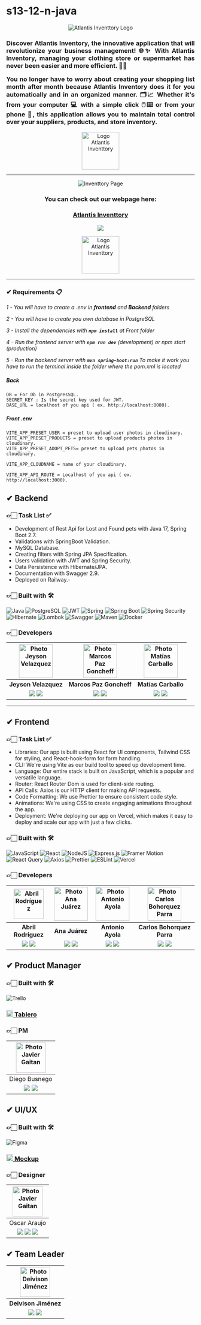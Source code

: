 # s13-12-n-java
<div align="center">

![Atlantis Inventtory Logo](https://i.postimg.cc/T3HrLKhm/Logo-Atlantis-Logo-horizonal.png)
</div>

<h3 align="justify">Discover Atlantis Inventory, the innovative application that will revolutionize your business management! 🌐✨ With Atlantis Inventory, managing your clothing store or supermarket has never been easier and more efficient. 🛒💼

You no longer have to worry about creating your shopping list month after month because Atlantis Inventory does it for you automatically and in an organized manner. 🗂️📈 Whether it's from your computer 💻 with a simple click 🖱️⌨️ or from your phone 📲, this application allows you to maintain total control over your suppliers, products, and store inventory.</h3>

<div align="center">

<img src=https://i.postimg.cc/fTq356ZQ/Isotipo.png alt="Logo Atlantis Inventtory" width=100>
</div>
<hr/>

<div align="center">

![Inventtory Page](https://i.postimg.cc/TPZGwvmG/Inventario.png)
</div>

<h3 align="center"  ><b>You can check out our webpage here:</b></h3>
<h3 align="center"><a href="https://compralisto0.vercel.app/" target="_blank" rel="noopener noreferrer"> Atlantis Inventtory </a></h3>
<p  align="center" ><a href="https://www.youtube.com/" target="_blank" rel="noopener noreferrer"> <img src="https://img.shields.io/badge/Video Preview%20-%23FF0000.svg?&style=for-the-badge&logo=YouTube&logoColor=white"/></a></p>
<div align="center">

<img src=https://i.postimg.cc/QNS7Ff6w/Logo-Circular.png alt="Logo Atlantis Inventtory" width=100>

</div>

<hr/>


### ✔ Requirements 📋

_1 - You will have to create a .env in **frontend** and **Backend** folders_

_2 - You will have to create you own database in PostgreSQL_

_3 - Install the dependencies with **`npm install`** at Front folder_

_4 - Run the frontend server with  **`npm run dev`** (development) or npm start (production)_

_5 - Run the backend server with  **`mvn spring-boot:run`** To make it work you have to run the terminal inside the folder where the pom.xml is located_

##### _Back_

```
DB = For Db in PostgresSQL.
SECRET_KEY : Is the secret key used for JWT.
BASE_URL = localhost of you api ( ex. http://localhost:8080).
```

##### _Front .env_

```
VITE_APP_PRESET_USER = preset to upload user photos in cloudinary.
VITE_APP_PRESET_PRODUCTS = preset to upload products photos in cloudinary.
VITE_APP_PRESET_ADOPT_PETS= preset to upload pets photos in cloudinary.

VITE_APP_CLOUDNAME = name of your cloudinary.

VITE_APP_API_ROUTE = Localhost of you api ( ex. http://localhost:3000).
```


## ✔ Backend

### 👉🏻 Task List ✅

- Development of Rest Api for Lost and Found pets with Java 17, Spring Boot 2.7.
- Validations with SpringBoot Validation.
- MySQL Database.
- Creating filters with Spring JPA Specification.
- Users validation with JWT and Spring Security.
- Data Persistence with Hibernate/JPA.
- Documentation with Swagger 2.9.
- Deployed on Railway.-

### 👉🏻 Built with 🛠️
![Java](https://img.shields.io/badge/Java-orange?style=for-the-badge&logo=Java&logoColor=white)
![PostgreSQL](https://img.shields.io/badge/PostgreSQL-%234ea94b.svg?style=for-the-badge&logo=PostgreSQL&logoColor=000)
![JWT](https://img.shields.io/badge/JWT-blue.svg?style=for-the-badge&logo=JSONWebTokens&logoColor=%)
![Spring](https://img.shields.io/badge/Spring-gree?style=for-the-badge&logo=Spring&logoColor=000)
![Spring Boot](https://img.shields.io/badge/Spring_Boot-green?style=for-the-badge&logo=SpringBoot&logoColor=000)
![Spring Security](https://img.shields.io/badge/Spring_Security-37eb34?style=for-the-badge&logo=SpringSecurity&logoColor=000)
![Hibernate](https://img.shields.io/badge/Hibernate-0F9DCE?style=for-the-badge&logo=Hibernate&logoColor=000)
![Lombok](https://img.shields.io/badge/Lombok%20-%23430098.svg?&style=for-the-badge&logo=Lombok&logoColor=000)
![Swagger](https://img.shields.io/badge/Swagger%20-0abf28.svg?&style=for-the-badge&logo=Swagger&logoColor=000)
![Maven](https://img.shields.io/badge/Maven%20-9e0e7d.svg?&style=for-the-badge&logo=maven&logoColor=000)
![Docker](https://img.shields.io/badge/Docker%20-000.svg?&style=for-the-badge&logo=docker&logoColor=fff)

### 👉🏻 Developers

|                                                                                                                                           <img src="https://i.postimg.cc/MTWdWGDg/Jeyson.jpg" alt="Photo Jeyson Velazquez" height=90>                                                                                                                                           | <img src="https://i.postimg.cc/d1RFs9xC/Marcos.png" alt="Photo Marcos Paz Goncheff" height=90>| <img src="https://i.postimg.cc/90cMMwqD/Yo-panal.jpg" alt="Photo Matías Carballo" height=90>|
|:-------------------------------------------------------------------------------------------------------------------------------------------------------------------------------------------------------------------------------------------------------------------------------------------------------------------------------------------------------------------------------:|:-:|:-:|
|                                                                                                                                                                              **Jeyson Velazquez**                                                                                                                                                                               | **Marcos Paz Goncheff**  | **Matías Carballo** |
| <a href="https://github.com/jeysonvelas" target="_blank"><img src="https://img.shields.io/badge/github-%23121011.svg?&style=for-the-badge&logo=github&logoColor=white"/></a>  <a href="https://www.linkedin.com/in/jeysonvelasquez/" target="_blank"><img src="https://img.shields.io/badge/linkedin%20-%230077B5.svg?&style=for-the-badge&logo=linkedin&logoColor=white"/></a> | <a href="https://github.com/marcosep192000" target="_blank"><img src="https://img.shields.io/badge/github-%23121011.svg?&style=for-the-badge&logo=github&logoColor=white"/></a> <a href="https://www.linkedin.com/in/marcos-paz-goncheff/" target="_blank"><img src="https://img.shields.io/badge/linkedin%20-%230077B5.svg?&style=for-the-badge&logo=linkedin&logoColor=white"/></a> | <a href="https://github.com/lokywolf2295" target="_blank"><img src="https://img.shields.io/badge/github-%23121011.svg?&style=for-the-badge&logo=github&logoColor=white"/></a>  <a href="https://www.linkedin.com/in/matias-es-carballo/" target="_blank"><img src="https://img.shields.io/badge/linkedin%20-%230077B5.svg?&style=for-the-badge&logo=linkedin&logoColor=white"/></a> ||

<hr/>

## ✔ Frontend

### 👉🏻 Task List ✅

- Libraries: Our app is built using React for UI components, Tailwind CSS for styling, and React-hook-form for form handling.
- CLI: We're using Vite as our build tool to speed up development time.
- Language: Our entire stack is built on JavaScript, which is a popular and versatile language.
- Router: React Router Dom is used for client-side routing.
- API Calls: Axios is our HTTP client for making API requests.
- Code Formatting: We use Prettier to ensure consistent code style.
- Animations: We're using CSS to create engaging animations throughout the app.
- Deployment: We're deploying our app on Vercel, which makes it easy to deploy and scale our app with just a few clicks. 


### 👉🏻 Built with 🛠️

![JavaScript](https://img.shields.io/badge/JavaScript-%23323330.svg?style=for-the-badge&logo=Javascript&logoColor=%23F7DF1E)
![React](https://img.shields.io/badge/React-149eca?style=for-the-badge&logo=react&logoColor=fff)
![NodeJS](https://img.shields.io/badge/Node.js-6DA55F?style=for-the-badge&logo=Node.js&logoColor=white)
![Express.js](https://img.shields.io/badge/Tailwind-%23404d59.svg?style=for-the-badge)
![Framer Motion](https://img.shields.io/badge/Framer_Motion-d2c?style=for-the-badge&logo=Framer_Motion&logoColor=fff)
![React Query](https://img.shields.io/badge/React_Query-149eca?style=for-the-badge&logo=react-query&logoColor=fff)
![Axios](https://img.shields.io/badge/Axios-172B4D?style=for-the-badge&logo=Axios&logoColor=fff)
![Prettier](https://img.shields.io/badge/Prettier-crimson?style=for-the-badge&logo=Prettier&logoColor=fff)
![ESLint](https://img.shields.io/badge/ESLint-000?style=for-the-badge&logo=ESLint&logoColor=fff)
![Vercel](https://img.shields.io/badge/vercel%20-%23000000.svg?&style=for-the-badge&logo=vercel&logoColor=white)

### 👉🏻 Developers

|                                                                                                                                                     <img src="https://i.postimg.cc/5yBc7H6k/Abril.jpg" alt="Abril Rodríguez" width=80>                                                                                                                                                     | <img src="https://i.postimg.cc/fR5rDXrg/Ana.png" alt="Photo Ana Juárez" height=90>| <img src="https://i.postimg.cc/bY1fSqN0/Antonio.jpg" alt="Photo Antonio Ayola" height=90>| <img src="https://i.postimg.cc/dV5tgCH6/Carlos.jpg" alt="Photo Carlos Bohorquez Parra" height=90>|
|:------------------------------------------------------------------------------------------------------------------------------------------------------------------------------------------------------------------------------------------------------------------------------------------------------------------------------------------------------------------------------------------:|:-:|:-:|:-:|
|                                                                                                                                                                                    **Abril Rodríguez**                                                                                                                                                                                     | **Ana Juárez**  | **Antonio Ayola**  | **Carlos Bohorquez Parra**  |
| <a href="https://github.com/abrilrod" target="_blank"><img src="https://img.shields.io/badge/github-%23121011.svg?&style=for-the-badge&logo=github&logoColor=white"/></a> <a href="https://www.linkedin.com/in/abril-rodr%C3%ADguez-907b95278/" target="_blank"><img src="https://img.shields.io/badge/linkedin%20-%230077B5.svg?&style=for-the-badge&logo=linkedin&logoColor=white"/></a> | <a href="https://github.com/Layeska" target="_blank"><img src="https://img.shields.io/badge/github-%23121011.svg?&style=for-the-badge&logo=github&logoColor=white"/></a> <a href="https://www.linkedin.com/in/ana-juarez01/" target="_blank"><img src="https://img.shields.io/badge/linkedin%20-%230077B5.svg?&style=for-the-badge&logo=linkedin&logoColor=white"/></a> | <a href="https://github.com/Tono2007" target="_blank"><img src="https://img.shields.io/badge/github-%23121011.svg?&style=for-the-badge&logo=github&logoColor=white"/></a> <a href="https://www.linkedin.com/in/antonio-ayola/" target="_blank"><img src="https://img.shields.io/badge/linkedin%20-%230077B5.svg?&style=for-the-badge&logo=linkedin&logoColor=white"/></a> | <a href="https://github.com/carlosBohorquuez20" target="_blank"><img src="https://img.shields.io/badge/github-%23121011.svg?&style=for-the-badge&logo=github&logoColor=white"/></a> <a href="https://www.linkedin.com/in/carlos-bohorquez-parra-711b5224b/" target="_blank"><img src="https://img.shields.io/badge/linkedin%20-%230077B5.svg?&style=for-the-badge&logo=linkedin&logoColor=white"/></a> ||

## ✔ Product Manager

### 👉🏻 Built with 🛠️

![Trello](https://img.shields.io/badge/Trello-%231563FF.svg?style=for-the-badge&logo=Trello&logoColor=white)

### <a href="https://trello.com/w/s13121"><img height="18px" src="https://img.icons8.com/color/344/trello--v1.png"/> Tablero</a>

### 👉🏻 PM

|                                                                                                                                                         <img src="https://i.postimg.cc/L5xBDdr7/Diego.jpg" alt="Photo Javier Gaitan" width=80>                                                                                                                                                         |
|:------------------------------------------------------------------------------------------------------------------------------------------------------------------------------------------------------------------------------------------------------------------------------------------------------------------------------------------------------------------------------------------------------:|
|                                                                                                                                                                                             Diego Busnego                                                                                                                                                                                              |
| <a href="https://github.com/KingDiegato"><img src="https://img.shields.io/badge/github-%23121011.svg?&style=for-the-badge&logo=github&logoColor=white"/></a> <a href="https://www.linkedin.com/in/diego-busnego" target="_blank"><img src="https://img.shields.io/badge/linkedin%20-%230077B5.svg?&style=for-the-badge&logo=linkedin&logoColor=white"/></a> ||

## ✔ UI/UX

### 👉🏻 Built with 🛠️

![Figma](https://img.shields.io/badge/Figma-%23F24E1E.svg?style=for-the-badge&logo=Figma&logoColor=white)

### <a href="https://www.figma.com/file/XnNQavaV6Defiw5ZpBHP5F/Inventory-Managment-for-No-Country?type=design&node-id=58056-8075&mode=design&t=DHEd59iBiSFGclfZ-0"><img height="18px" src="https://img.icons8.com/color/344/figma--v1.png"/> Mockup</a>

### 👉🏻 Designer

|                                                                                                                                                           <img src="https://i.postimg.cc/WzFPNSpD/Oskar.jpg" alt="Photo Javier Gaitan" width=80>                                                                                                                                                            |
|:------------------------------------------------------------------------------------------------------------------------------------------------------------------------------------------------------------------------------------------------------------------------------------------------------------------------------------------------------------------------------------------------------------:|
|                                                                                                                                                                                                 Oscar Araujo                                                                                                                                                                                                 |
| <a href="https://www.behance.net/oscararaujo4/infon" target="_blank"><img src="https://img.shields.io/badge/Behance-%2320232a.svg?style=for-the-badge&logo=Behance&logoColor=%%2361DAFB"/></a> <a href="https://www.linkedin.com/in/oscar-araujo-05303a30" target="_blank"><img src="https://img.shields.io/badge/linkedin%20-%230077B5.svg?&style=for-the-badge&logo=linkedin&logoColor=white"/></a> <a href="https://github.com/OskrAraujo"><img src="https://img.shields.io/badge/github-%23121011.svg?&style=for-the-badge&logo=github&logoColor=white"/></a>||



## ✔ Team Leader

| <img src="https://i.postimg.cc/Z5kY1zNR/Deivison.jpg" alt="Photo Deivison Jiménez" width=80> |
|:-:|
| **Deivison Jiménez** |
|<a href="https://github.com/Deivison81"><img src="https://img.shields.io/badge/github-%23121011.svg?&style=for-the-badge&logo=github&logoColor=white"/></a> <a href="https://www.linkedin.com/in/deivison-jimenez/" target="_blank"><img src="https://img.shields.io/badge/linkedin%20-%230077B5.svg?&style=for-the-badge&logo=linkedin&logoColor=white"/></a> ||
